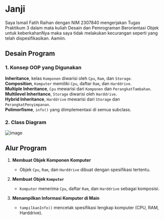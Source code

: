 # Janji
Saya Ismail Fatih Raihan dengan NIM 2307840 mengerjakan Tugas Praktikum 3 dalam mata kuliah Desain dan Pemrograman Berorientasi Objek untuk keberkahanNya maka saya tidak melakukan kecurangan seperti yang telah dispesifikasikan. Aamiin.
## **Desain Program**
### **1. Konsep OOP yang Digunakan**
**Inheritance**, kelas `Komponen` diwarisi oleh `Cpu`, `Ram`, dan `Storage`.  
**Composition**, `Komputer` memiliki `Cpu`, daftar `Ram`, dan `Harddrive`.  
**Multiple Inheritance**, `Cpu` mewarisi dari `Komponen` dan `PerangkatTambahan`.  
**Multilevel Inheritance**, `Storage` diwarisi oleh `Harddrive`.  
**Hybrid Inheritance**, `Harddrive` mewarisi dari `Storage` dan `PerangkatPenyimpanan`.  
**Polimorfisme**, `info()` yang diimplementasi di semua subclass.

### **2. Class Diagram**
![image](https://github.com/user-attachments/assets/2ac51fad-6369-4435-b926-749756bf95bb)

## **Alur Program**

1. **Membuat Objek Komponen Komputer**  
   - Objek `Cpu`, `Ram`, dan `Harddrive` dibuat dengan spesifikasi tertentu.  

2. **Membuat Objek `Komputer`**  
   - `Komputer` menerima `Cpu`, daftar `Ram`, dan `Harddrive` sebagai komposisi.  

3. **Menampilkan Informasi Komputer di Main**  
   - `tampilkanInfo()` mencetak spesifikasi lengkap komputer (CPU, RAM, Harddrive).  
